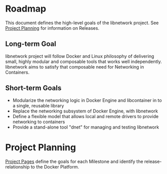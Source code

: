 # Roadmap

This document defines the high-level goals of the libnetwork project. See [Project Planning](#project-planning) for information on Releases.

## Long-term Goal

libnetwork project will follow Docker and Linux philosophy of delivering small, highly modular and composable tools that works well independently. 
libnetwork aims to satisfy that composable need for Networking in Containers.

## Short-term Goals

- Modularize the networking logic in Docker Engine and libcontainer in to a single, reusable library
- Replace the networking subsystem of Docker Engine, with libnetwork
- Define a flexible model that allows local and remote drivers to provide networking to containers
- Provide a stand-alone tool "dnet" for managing and testing libnetwork

Project Planning
================

[Project Pages](https://github.com/docker/libnetwork/wiki) define the goals for each Milestone and identify the release-relationship to the Docker Platform.
